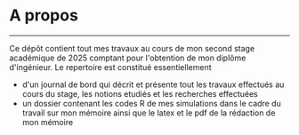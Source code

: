 # **A propos**
---
Ce dépôt contient tout mes travaux au cours de mon second stage académique de 2025 comptant pour l'obtention de mon diplôme d'ingénieur. Le repertoire est constitué essentiellement
- d'un journal de bord qui décrit et présente tout les travaux effectués au cours du stage, les notions etudiés et les recherches effectuées
- un dossier contenant les codes R de mes simulations dans le cadre du travail sur mon mémoire ainsi que le latex et le pdf de la rédaction de mon mémoire

